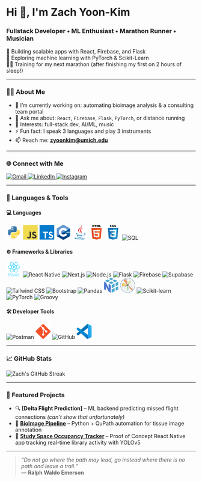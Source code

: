 # Hi 👋, I'm Zach Yoon-Kim
### Fullstack Developer • ML Enthusiast • Marathon Runner • Musician

🚀 Building scalable apps with React, Firebase, and Flask  
🧠 Exploring machine learning with PyTorch & Scikit-Learn  
🏃‍♂️ Training for my next marathon (after finishing my first on 2 hours of sleep!)

---

### 👨‍💻 About Me

- 🔭 I’m currently working on: automating bioimage analysis & a consulting team portal  
- 💬 Ask me about: `React`, `Firebase`, `Flask`, `PyTorch`, or distance running  
- 🧠 Interests: full-stack dev, AI/ML, music
- ⚡ Fun fact: I speak 3 languages and play 3 instruments  
- 📫 Reach me: **zyoonkim@umich.edu**

---

### 🌐 Connect with Me

<a href="mailto:zyoonkim@umich.edu" target="_blank">
  <img src="https://static.vecteezy.com/system/resources/previews/016/716/465/non_2x/gmail-icon-free-png.png" alt="Gmail" height="30" width="30" />
</a>
<a href="https://www.linkedin.com/in/zachary-yoon-kim/" target="_blank">
  <img src="https://raw.githubusercontent.com/rahuldkjain/github-profile-readme-generator/master/src/images/icons/Social/linked-in-alt.svg" alt="LinkedIn" height="30" width="40" />
</a>
<a href="https://instagram.com/zachyk51" target="_blank">
  <img src="https://raw.githubusercontent.com/rahuldkjain/github-profile-readme-generator/master/src/images/icons/Social/instagram.svg" alt="Instagram" height="30" width="40" />
</a>


---

### 🧰 Languages & Tools

#### 💻 Languages
<p align="left">
  <img src="https://raw.githubusercontent.com/devicons/devicon/master/icons/python/python-original.svg" width="40" height="40" alt="Python"/>
  <img src="https://raw.githubusercontent.com/devicons/devicon/master/icons/javascript/javascript-original.svg" width="40" height="40" alt="JavaScript"/>
  <img src="https://raw.githubusercontent.com/devicons/devicon/master/icons/typescript/typescript-original.svg" width="40" height="40" alt="TypeScript"/>
  <img src="https://raw.githubusercontent.com/devicons/devicon/master/icons/cplusplus/cplusplus-original.svg" width="40" height="40" alt="C++"/>
  <img src="https://raw.githubusercontent.com/devicons/devicon/master/icons/java/java-original.svg" width="40" height="40" alt="Java"/>
  <img src="https://raw.githubusercontent.com/devicons/devicon/master/icons/html5/html5-original-wordmark.svg" width="40" height="40" alt="HTML"/>
  <img src="https://raw.githubusercontent.com/devicons/devicon/master/icons/css3/css3-original-wordmark.svg" width="40" height="40" alt="CSS"/>
  <img src="https://symbols.getvecta.com/stencil_28/61_sql-database-generic.90b41636a8.png" width="40" height="40" alt="SQL"/>
</p>



#### ⚙️ Frameworks & Libraries
<p align="left">
  <img src="https://raw.githubusercontent.com/devicons/devicon/master/icons/react/react-original-wordmark.svg" width="40" height="40" alt="React.js"/>
  <img src="https://reactnative.dev/img/header_logo.svg" width="40" height="40" alt="React Native"/>
  <img src="https://images-cdn.openxcell.com/wp-content/uploads/2024/07/24154156/dango-inner-2.webp" width="40" height="40" alt="Next.js"/>
  <img src="https://nodejs.org/static/images/logo.svg" width="40" height="40" alt="Node.js"/>
  <img src="https://encrypted-tbn0.gstatic.com/images?q=tbn:ANd9GcTmD38KsMgEwahtWc_Nfs5ZVktP9dBc36MUZA&s" width="40" height="40" alt="Flask"/>
  <img src="https://firebase.google.com/static/images/brand-guidelines/logo-logomark.png" width="40" height="40" alt="Firebase"/>
  <img src="https://www.vectorlogo.zone/logos/supabase/supabase-icon.svg" width="40" height="40" alt="Supabase"/>
  <img src="https://www.vectorlogo.zone/logos/tailwindcss/tailwindcss-icon.svg" width="40" height="40" alt="Tailwind CSS"/>
  <img src="https://cdn-icons-png.flaticon.com/512/5968/5968672.png" width="40" height="40" alt="Bootstrap"/>
  <img src="https://encrypted-tbn0.gstatic.com/images?q=tbn:ANd9GcTCpCB6Du8H6Lrm5WIbDcdW59uqoSiL-eeTlw&s" width="40" height="40" alt="Pandas"/>
  <img src="https://raw.githubusercontent.com/devicons/devicon/master/icons/numpy/numpy-original.svg" width="40" height="40" alt="NumPy"/>
  <img src="https://raw.githubusercontent.com/devicons/devicon/master/icons/matplotlib/matplotlib-original.svg" width="40" height="40" alt="Matplotlib"/>
  <img src="https://encrypted-tbn0.gstatic.com/images?q=tbn:ANd9GcRNsNsCUnCK9dU4ADTVmRc0fs0KpHJwWFNJjQ&s" width="40" height="40" alt="Scikit-learn"/>
  <img src="https://www.vectorlogo.zone/logos/pytorch/pytorch-icon.svg" width="40" height="40" alt="PyTorch"/>
  <img src="https://images.saymedia-content.com/.image/t_share/MTkxMDMxNTU4MzQ1MDA4Nzk1/groovy-language-installation-on-windows.jpg" width="40" height="40" alt="Groovy"/>
</p>



#### 🛠️ Developer Tools
<p align="left">
  <img src="https://www.vectorlogo.zone/logos/getpostman/getpostman-icon.svg" width="40" height="40" alt="Postman"/>
  <img src="https://raw.githubusercontent.com/devicons/devicon/master/icons/git/git-original.svg" width="40" height="40" alt="Git"/>
  <img src="https://github.githubassets.com/images/modules/logos_page/GitHub-Mark.png" width="40" height="40" alt="GitHub"/>
  <img src="https://raw.githubusercontent.com/devicons/devicon/master/icons/vscode/vscode-original.svg" width="40" height="40" alt="VS Code"/>
</p>


---

### 📈 GitHub Stats

<img src="https://github-readme-streak-stats.herokuapp.com/?user=zyoonkim&theme=tokyonight" alt="Zach's GitHub Streak" />

---

### 🚀 Featured Projects

- 🔍 **[Delta Flight Prediction]** – ML backend predicting missed flight connections *(can't show that unfortunately)*  
- 🧬 **[BioImage Pipeline](https://github.com/zyoonkim/qupathAuto)** – Python + QuPath automation for tissue image annotation  
- 🧭 **[Study Space Occupancy Tracker](https://github.com/zyoonkim/studysp)** – Proof of Concept React Native app tracking real-time library activity with YOLOv5  

---

> *“Do not go where the path may lead, go instead where there is no path and leave a trail.”*  
> — **Ralph Waldo Emerson**

